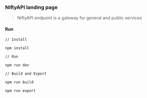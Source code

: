 ### NiftyAPI landing page

> NiftyAPI endpoint is a gateway for general and public services


#### Run

```
// Install

npm install

// Run

npm run dev

// Build and Export

npm run build

npm run export

```
